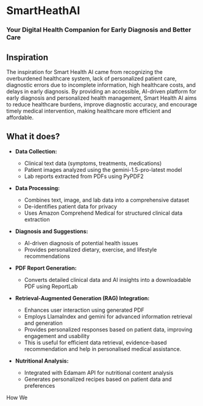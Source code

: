 # SmartHeathAI
### Your Digital Health Companion for Early Diagnosis and Better Care

## Inspiration
The inspiration for Smart Health AI came from recognizing the overburdened healthcare system, lack of personalized patient care, diagnostic errors due to incomplete information, high healthcare costs, and delays in early diagnosis. By providing an accessible, AI-driven platform for early diagnosis and personalized health management, Smart Health AI aims to reduce healthcare burdens, improve diagnostic accuracy, and encourage timely medical intervention, making healthcare more efficient and affordable.

## What it does?
- **Data Collection:**
  - Clinical text data (symptoms, treatments, medications)
  - Patient images analyzed using the gemini-1.5-pro-latest model
  - Lab reports extracted from PDFs using PyPDF2

- **Data Processing:**
  - Combines text, image, and lab data into a comprehensive dataset
  - De-identifies patient data for privacy
  - Uses Amazon Comprehend Medical for structured clinical data extraction

- **Diagnosis and Suggestions:**
  - AI-driven diagnosis of potential health issues
  - Provides personalized dietary, exercise, and lifestyle recommendations

- **PDF Report Generation:**
  - Converts detailed clinical data and AI insights into a downloadable PDF using ReportLab

- **Retrieval-Augmented Generation (RAG) Integration:**
  - Enhances user interaction using generated PDF
  - Employs LlamaIndex and gemini for advanced information retrieval and generation
  - Provides personalized responses based on patient data, improving engagement and usability
  - This is useful for efficient data retrieval, evidence-based recommendation and help in personalised medical assistance.

- **Nutritional Analysis:**
  - Integrated with Edamam API for nutritional content analysis
  - Generates personalized recipes based on patient data and preferences

 How We 
